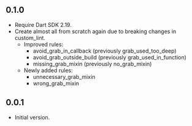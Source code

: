 ## 0.1.0

- Require Dart SDK 2.19.
- Create almost all from scratch again due to breaking changes in custom_lint.
    - Improved rules:
        - avoid_grab_in_callback (previously grab_used_too_deep)
        - avoid_grab_outside_build (previously grab_used_in_function)
        - missing_grab_mixin (previously no_grab_mixin)
    - Newly added rules:
        - unnecessary_grab_mixin
        - wrong_grab_mixin

## 0.0.1

- Initial version.
